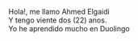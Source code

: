 Hola!, me llamo Ahmed Elgaidi <br/>
Y tengo viente dos (22) anos. <br/>
Yo he aprendido mucho en Duolingo <br/>